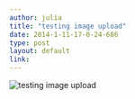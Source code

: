 ```yaml
---
author: julia
title: "testing image upload"
date: 2014-1-11-17-0-24-686
type: post
layout: default
link: 
---
```

 ![testing image upload](https://raw.github.com/rememberaaronsw/rememberaaronsw/master/images/2014-1-11-17-0-24-686-1382294_10151914452927389_1678424604_n.jpg)